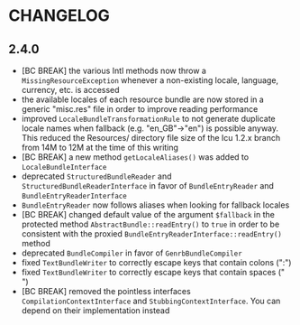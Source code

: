 CHANGELOG
=========

2.4.0
-----

 * [BC BREAK] the various Intl methods now throw a `MissingResourceException`
   whenever a non-existing locale, language, currency, etc. is accessed
 * the available locales of each resource bundle are now stored in a generic
   "misc.res" file in order to improve reading performance
 * improved `LocaleBundleTransformationRule` to not generate duplicate locale
   names when fallback (e.g. "en_GB"->"en") is possible anyway. This reduced
   the Resources/ directory file size of the Icu 1.2.x branch from 14M to 12M at
   the time of this writing
 * [BC BREAK] a new method `getLocaleAliases()` was added to `LocaleBundleInterface`
 * deprecated `StructuredBundleReader` and `StructuredBundleReaderInterface` in
   favor of `BundleEntryReader` and `BundleEntryReaderInterface`
 * `BundleEntryReader` now follows aliases when looking for fallback locales
 * [BC BREAK] changed default value of the argument `$fallback` in the protected
   method `AbstractBundle::readEntry()` to `true` in order to be consistent with
   the proxied `BundleEntryReaderInterface::readEntry()` method
 * deprecated `BundleCompiler` in favor of `GenrbBundleCompiler`
 * fixed `TextBundleWriter` to correctly escape keys that contain colons (":")
 * fixed `TextBundleWriter` to correctly escape keys that contain spaces (" ")
 * [BC BREAK] removed the pointless interfaces `CompilationContextInterface`
   and `StubbingContextInterface`. You can depend on their implementation instead
